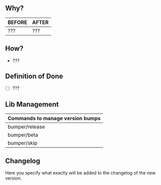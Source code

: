 ## Why? 

| BEFORE | AFTER |
| --- | --- |
| ??? | ??? |

## How?

- ???

## Definition of Done

- [ ] ???

## Lib Management

| Commands to manage version bumps |
| --- |
| bumper/release |
| bumper/beta    |
| bumper/skip    |

## Changelog

Here you specify what exactly will be added to the changelog of the new version.
